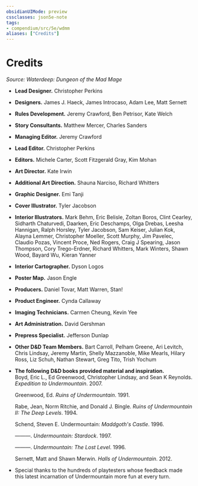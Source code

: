 ```yaml
---
obsidianUIMode: preview
cssclasses: json5e-note
tags:
- compendium/src/5e/wdmm
aliases: ["Credits"]
---
```

# Credits
*Source: Waterdeep: Dungeon of the Mad Mage* 

- **Lead Designer.** Christopher Perkins  
- **Designers.** James J. Haeck, James Introcaso, Adam Lee, Matt Sernett  
- **Rules Development.** Jeremy Crawford, Ben Petrisor, Kate Welch  
- **Story Consultants.** Matthew Mercer, Charles Sanders  
- **Managing Editor.** Jeremy Crawford  
- **Lead Editor.** Christopher Perkins  
- **Editors.** Michele Carter, Scott Fitzgerald Gray, Kim Mohan  
- **Art Director.** Kate Irwin  
- **Additional Art Direction.** Shauna Narciso, Richard Whitters  
- **Graphic Designer.** Emi Tanji  
- **Cover Illustrator.** Tyler Jacobson  
- **Interior Illustrators.** Mark Behm, Eric Belisle, Zoltan Boros, Clint Cearley, Sidharth Chaturvedi, Daarken, Eric Deschamps, Olga Drebas, Leesha Hannigan, Ralph Horsley, Tyler Jacobson, Sam Keiser, Julian Kok, Alayna Lemmer, Christopher Moeller, Scott Murphy, Jim Pavelec, Claudio Pozas, Vincent Proce, Ned Rogers, Craig J Spearing, Jason Thompson, Cory Trego-Erdner, Richard Whitters, Mark Winters, Shawn Wood, Bayard Wu, Kieran Yanner  
- **Interior Cartographer.** Dyson Logos  
- **Poster Map.** Jason Engle  
- **Producers.** Daniel Tovar, Matt Warren, Stan!  
- **Product Engineer.** Cynda Callaway  
- **Imaging Technicians.** Carmen Cheung, Kevin Yee  
- **Art Administration.** David Gershman  
- **Prepress Specialist.** Jefferson Dunlap  
- **Other D&D Team Members.** Bart Carroll, Pelham Greene, Ari Levitch, Chris Lindsay, Jeremy Martin, Shelly Mazzanoble, Mike Mearls, Hilary Ross, Liz Schuh, Nathan Stewart, Greg Tito, Trish Yochum  
- **The following D&D books provided material and inspiration.**   
    Boyd, Eric L., Ed Greenwood, Christopher Lindsay, and Sean K Reynolds. *Expedition to Undermountain*. 2007.  

    Greenwood, Ed. *Ruins of Undermountain*. 1991.  

    Rabe, Jean, Norm Ritchie, and Donald J. Bingle. *Ruins of Undermountain II: The Deep Levels*. 1994.  

    Schend, Steven E. Undermountain: *Maddgoth's Castle*. 1996.  

    ———. *Undermountain: Stardock*. 1997.  

    ———. *Undermountain: The Lost Level*. 1996.  

    Sernett, Matt and Shawn Merwin. *Halls of Undermountain*. 2012.  
- Special thanks to the hundreds of playtesters whose feedback made this latest incarnation of Undermountain more fun at every turn.